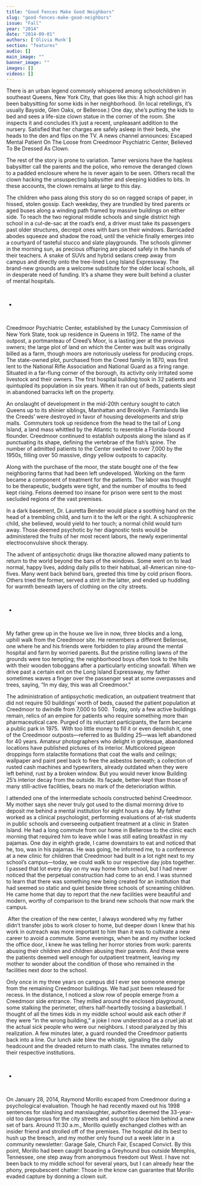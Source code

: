 ```yaml
---
title: "Good Fences Make Good Neighbors"
slug: "good-fences-make-good-neighbors"
issue: "Fall"
year: "2014"
date: "2014-09-01"
authors: ['Olivia Munk']
section: "features"
audio: []
main_image: ""
banner_image: ""
images: []
videos: []
---
```

There is an urban legend commonly whispered among schoolchildren in southeast Queens, New York City, that goes like this: A high school girl has been babysitting for some kids in her neighborhood. (In local retellings, it’s usually Bayside, Glen Oaks, or Bellerose.) One day, she’s putting the kids to bed and sees a life-size clown statue in the corner of the room. She inspects it and concludes it’s just a recent, unpleasant addition to the nursery. Satisfied that her charges are safely asleep in their beds, she heads to the den and flips on the TV. A news channel announces: Escaped Mental Patient On The Loose from Creedmoor Psychiatric Center, Believed To Be Dressed As Clown. 

The rest of the story is prone to variation. Tamer versions have the hapless babysitter call the parents and the police, who remove the deranged clown to a padded enclosure where he is never again to be seen. Others recall the clown hacking the unsuspecting babysitter and sleeping kiddies to bits. In these accounts, the clown remains at large to this day. 

The children who pass along this story do so on ragged scraps of paper, in hissed, stolen gossip. Each weekday, they are trundled by tired parents or aged buses along a winding path framed by massive buildings on either side. To reach the two regional middle schools and single district high school in a cul-de-sac at the road’s end, a driver must take its passengers past older structures, decrepit ones with bars on their windows. Barricaded abodes squeeze and shadow the road, until the vehicle finally emerges into a courtyard of tasteful stucco and slate playgrounds. The schools glimmer in the morning sun, as precious offspring are placed safely in the hands of their teachers. A snake of SUVs and hybrid sedans creep away from campus and directly onto the tree-lined Long Island Expressway. The brand-new grounds are a welcome substitute for the older local schools, all in desperate need of funding. It’s a shame they were built behind a cluster of mental hospitals.

 

*

 

Creedmoor Psychiatric Center, established by the Lunacy Commission of New York State, took up residence in Queens in 1912. The name of the outpost, a portmanteau of Creed’s Moor, is a lasting jeer at the previous owners; the large plot of land on which the Center was built was originally billed as a farm, though moors are notoriously useless for producing crops. The state-owned plot, purchased from the Creed family in 1870, was first lent to the National Rifle Association and National Guard as a firing range. Situated in a far-flung corner of the borough, its activity only irritated some livestock and their owners. The first hospital building took in 32 patients and quintupled its population in six years. When it ran out of beds, patients slept in abandoned barracks left on the property. 

An onslaught of development in the mid-20th century sought to catch Queens up to its shinier siblings, Manhattan and Brooklyn. Farmlands like the Creeds’ were destroyed in favor of housing developments and strip malls.  Commuters took up residence from the head to the tail of Long Island, a land mass whittled by the Atlantic to resemble a Florida-bound flounder. Creedmoor continued to establish outposts along the island as if punctuating its shape, defining the vertebrae of the fish’s spine. The number of admitted patients to the Center swelled to over 7,000 by the 1950s, filling over 50 massive, dingy yellow outposts to capacity. 

Along with the purchase of the moor, the state bought one of the few neighboring farms that had been left undeveloped. Working on the farm became a component of treatment for the patients. The labor was thought to be therapeutic, budgets were tight, and the number of mouths to feed kept rising. Felons deemed too insane for prison were sent to the most secluded regions of the vast premises. 

In a dark basement, Dr. Lauretta Bender would place a soothing hand on the head of a trembling child, and turn it to the left or the right. A schizophrenic child, she believed, would yield to her touch; a normal child would turn away. Those deemed psychotic by her diagnostic tests would be administered the fruits of her most recent labors, the newly experimental electroconvulsive shock therapy.

The advent of antipsychotic drugs like thorazine allowed many patients to return to the world beyond the bars of the windows. Some went on to lead normal, happy lives, adding daily pills to their habitual, all-American nine-to-fives. Many went back behind bars, greeted this time by cold prison floors. Others tried the former, served a stint in the latter, and ended up huddling for warmth beneath layers of clothing on the city streets. 

 

*

 

My father grew up in the house we live in now, three blocks and a long, uphill walk from the Creedmoor site. He remembers a different Bellerose, one where he and his friends were forbidden to play around the mental hospital and farm by worried parents. But the pristine rolling lawns of the grounds were too tempting; the neighborhood boys often took to the hills with their wooden toboggans after a particularly enticing snowfall. When we drive past a certain exit on the Long Island Expressway, my father sometimes waves a finger over the passenger seat at some overpasses and trees, saying, “In my day, this was all Creedmoor.” 

The administration of antipsychotic medication, an outpatient treatment that did not require 50 buildings’ worth of beds, caused the patient population at Creedmoor to dwindle from 7,000 to 500.  Today, only a few active buildings remain, relics of an empire for patients who require something more than pharmaceutical care. Purged of its reluctant participants, the farm became a public park in 1975.  With too little money to fill it or even demolish it, one of the Creedmoor outposts—referred to as Building 25—was left abandoned for 40 years. Amateur photographers who delight in grotesque, abandoned locations have published pictures of its interior. Multicolored pigeon droppings form stalactite formations that coat the walls and ceilings; wallpaper and paint peel back to free the asbestos beneath; a collection of rusted cash machines and typewriters, already outdated when they were left behind, rust by a broken window. But you would never know Building 25’s interior decay from the outside. Its façade, better-kept than those of many still-active facilities, bears no mark of the deterioriation within. 

I attended one of the intermediate schools constructed behind Creedmoor. My mother says she never truly got used to the dismal morning drive to deposit me behind a mental institution for eight hours a day. My father worked as a clinical psychologist, performing evaluations of at-risk students in public schools and overseeing outpatient treatment at a clinic in Staten Island. He had a long commute from our home in Bellerose to the clinic each morning that required him to leave while I was still eating breakfast in my pajamas. One day in eighth grade, I came downstairs to eat and noticed that he, too, was in his pajamas. He was going, he informed me, to a conference at a new clinic for children that Creedmoor had built in a lot right next to my school’s campus—today, we could walk to our respective day jobs together. I passed that lot every day on my way home from school, but I had never noticed that the perpetual construction had come to an end. I was stunned to learn that there was something new being created for an institution that had seemed so static and quiet beside three schools of screaming children. He came home that day to report that the new facilities were beautiful and modern, worthy of comparison to the brand new schools that now mark the campus. 

 After the creation of the new center, I always wondered why my father didn’t transfer jobs to work closer to home, but deeper down I knew that his work in outreach was more important to him than it was to cultivate a new career to avoid a commute. Some evenings, when he and my mother locked the office door, I knew he was telling her horror stories from work: parents abusing their children and children abusing their parents. And these were the patients deemed well enough for outpatient treatment, leaving my mother to wonder about the condition of those who remained in the facilities next door to the school. 

Only once in my three years on campus did I ever see someone emerge from the remaining Creedmoor buildings. We had just been released for recess. In the distance, I noticed a slow row of people emerge from a Creedmoor side entrance. They milled around the enclosed playground, some stalking the perimeter, others half-heartedly tossing a basketball. I thought of all the times kids in my middle school would ask each other if they were “in the wrong building,” a joke I now understood as a cruel jab at the actual sick people who were our neighbors. I stood paralyzed by this realization. A few minutes later, a guard rounded the Creedmoor patients back into a line. Our lunch aide blew the whistle, signaling the daily headcount and the dreaded return to math class. The inmates returned to their respective institutions. 

 

*

 

On January 28, 2014, Raymond Morillo escaped from Creedmoor during a psychological evaluation. Though he had recently maxed out his 1998 sentences for slashing and manslaughter, authorities deemed the 33-year-old too dangerous for the city streets and sought to place him behind a new set of bars. Around 11:30 a.m., Morillo quietly exchanged clothes with an insider friend and strolled off of the premises. The hospital did its best to hush up the breach, and my mother only found out a week later in a community newsletter: Garage Sale, Church Fair, Escaped Convict. By this point, Morillo had been caught boarding a Greyhound bus outside Memphis, Tennessee, one step away from anonymous freedom out West. I have not been back to my middle school for several years, but I can already hear the phony, prepubescent chatter: Those in the know can guarantee that Morillo evaded capture by donning a clown suit.  

